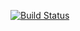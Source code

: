 [![Build Status](https://app.travis-ci.com/4rl1996/socks.svg?branch=main)](https://app.travis-ci.com/4rl1996/socks)
